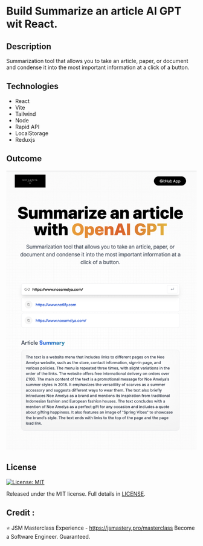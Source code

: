 # Build Summarize an article AI GPT wit React.

## Description 
Summarization tool that allows you to take an article, paper, or document and condense it into the most important information at a click of a button.

## Technologies 
 - React
 - Vite
 - Tailwind
 - Node
 - Rapid API 
 - LocalStorage
 - Reduxjs

 ## Outcome 

 ![Summarizer article app](/src/assets/sumoutcome.png)

 ## License

 [![License: MIT](https://img.shields.io/badge/License-MIT-yellow.svg)](https://opensource.org/licenses/MIT)

Released under the MIT license. Full details in [LICENSE](./LICENSE).

## Credit : 

⭐ JSM Masterclass Experience - https://jsmastery.pro/masterclass Become a Software Engineer. Guaranteed.

